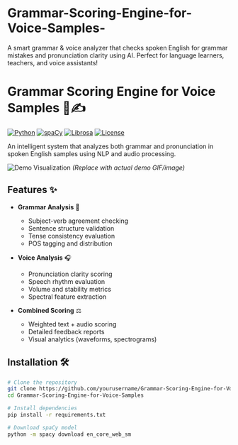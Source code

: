 # Grammar-Scoring-Engine-for-Voice-Samples-
A smart grammar &amp; voice analyzer that checks spoken English for grammar mistakes and pronunciation clarity using AI. Perfect for language learners, teachers, and voice assistants!

# Grammar Scoring Engine for Voice Samples 🎤✍️

[![Python](https://img.shields.io/badge/Python-3.8%2B-blue)](https://www.python.org/)
[![spaCy](https://img.shields.io/badge/spaCy-3.x-orange)](https://spacy.io/)
[![Librosa](https://img.shields.io/badge/Librosa-0.9.1-green)](https://librosa.org/)
[![License](https://img.shields.io/badge/License-MIT-yellow)](LICENSE)

An intelligent system that analyzes both grammar and pronunciation in spoken English samples using NLP and audio processing.

![Demo Visualization](https://via.placeholder.com/800x400?text=Grammar+Scoring+Engine+Demo) *(Replace with actual demo GIF/image)*

## Features ✨

- **Grammar Analysis** 📝
  - Subject-verb agreement checking
  - Sentence structure validation
  - Tense consistency evaluation
  - POS tagging and distribution

- **Voice Analysis** 🎧
  - Pronunciation clarity scoring
  - Speech rhythm evaluation
  - Volume and stability metrics
  - Spectral feature extraction

- **Combined Scoring** ⚖️
  - Weighted text + audio scoring
  - Detailed feedback reports
  - Visual analytics (waveforms, spectrograms)

## Installation 🛠️

```bash
# Clone the repository
git clone https://github.com/yourusername/Grammar-Scoring-Engine-for-Voice-Samples.git
cd Grammar-Scoring-Engine-for-Voice-Samples

# Install dependencies
pip install -r requirements.txt

# Download spaCy model
python -m spacy download en_core_web_sm
